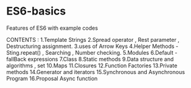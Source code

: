 # ES6-basics

Features of ES6 with example codes

CONTENTS :
1.Template Strings
2.Spread operator , Rest parameter , Destructuring assignment.
3.uses of Arrow Keys
4.Helper Methods - Sting.repeat() , Searching , Number checking.
5.Modules
6.Default - fallBack expressions
7.Class
8.Static methods
9.Data structure and algorithms , set
10.Maps
11.Closures
12.Function Factories
13.Private methods
14.Generator and iterators
15.Synchronous and Asynchronous Program
16.Proposal Async function

